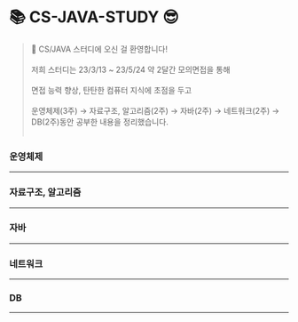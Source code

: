 # 📚 CS-JAVA-STUDY 😎

> 👋 CS/JAVA 스터디에 오신 걸 환영합니다! <br></br>
저희 스터디는 23/3/13 ~ 23/5/24 약 2달간 모의면접을 통해 <br></br>
면접 능력 향상, 탄탄한 컴퓨터 지식에 초점을 두고 <br></br>
운영체제(3주) → 자료구조, 알고리즘(2주) → 자바(2주) → 네트워크(2주) → DB(2주)동안 공부한 내용을 정리했습니다.
<br></br>
### 운영체제


---   
### 자료구조, 알고리즘


---   
### 자바


---   
### 네트워크


---   
### DB


---
